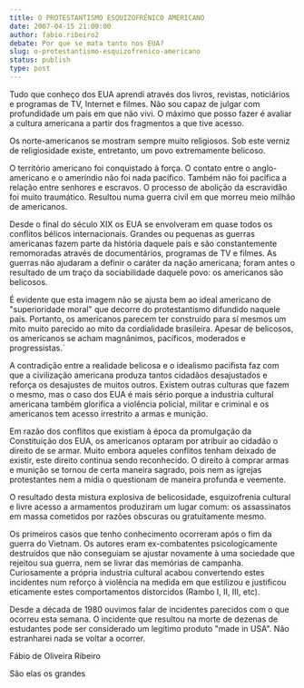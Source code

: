 ```yaml
---
title: O PROTESTANTISMO ESQUIZOFRÊNICO AMERICANO
date: 2007-04-15 21:00:00
author: fabio.ribeiro2
debate: Por que se mata tanto nos EUA?
slug: o-protestantismo-esquizofrenico-americano
status: publish 
type: post
---
```


Tudo que conheço dos EUA aprendi através dos livros, revistas, noticiários e programas de TV, Internet e filmes. Não sou capaz de julgar com profundidade um país em que não vivi. O máximo que posso fazer é avaliar a cultura americana a partir dos fragmentos a que tive acesso.  

Os norte-americanos se mostram sempre muito religiosos. Sob este verniz de religiosidade existe, entretanto, um povo extremamente belicoso.  

O território americano foi conquistado à força. O contato entre o anglo-americano e o ameríndio não foi nada pacífico. Também não foi pacífica a relação entre senhores e escravos. O processo de abolição da escravidão foi muito traumático. Resultou numa guerra civil em que morreu meio milhão de americanos.  

Desde o final do século XIX os EUA se envolveram em quase todos os conflitos bélicos internacionais. Grandes ou pequenas as guerras americanas fazem parte da história daquele país e são constantemente remomoradas através de documentários, programas de TV e filmes. As guerras não ajudaram a definir o caráter da nação americana; foram antes o resultado de um traço da sociabilidade daquele povo: os americanos são belicosos.   

É evidente que esta imagem não se ajusta bem ao ideal americano de "superioridade moral" que decorre do protestantismo difundido naquele país. Portanto, os americanos parecem ter construído para sí mesmos um mito muito parecido ao mito da cordialidade brasileira. Apesar de belicosos, os americanos se acham magnânimos, pacíficos, moderados e progressistas.´  

A contradição entre a realidade belicosa e o idealismo pacifista faz com que a civilização americana produza tantos cidadãos desajustados e reforça os desajustes de muitos outros. Existem outras culturas que fazem o mesmo, mas o caso dos EUA é mais sério porque a industria cultural americana também glorifica a violência policial, militar e criminal e os americanos tem acesso irrestrito a armas e munição.  

Em razão dos conflitos que existiam à época da promulgação da Constituição dos EUA, os americanos optaram por atribuir ao cidadão o direito de se armar. Muito embora aqueles conflitos tenham deixado de existir, este direito continua sendo reconhecido. O direito à comprar armas e munição se tornou de certa maneira sagrado, pois nem as igrejas protestantes nem a mídia o questionam de maneira profunda e veemente.  

O resultado desta mistura explosiva de belicosidade, esquizofrenia cultural e livre acesso a armamentos produziram um lugar comum: os assassinatos em massa cometidos por razões obscuras ou gratuitamente mesmo.  

Os primeiros casos que tenho conhecimento ocorreram após o fim da guerra do Vietnam. Os autores eram ex-combatentes psicologicamente destruídos que não conseguiam se ajustar novamente à uma sociedade que rejeitou sua guerra, nem se livrar das memórias de campanha. Curiosamente a própria industria cultural acabou convertendo estes incidentes num reforço à violência na medida em que estilizou e justificou eticamente estes comportamentos distorcidos (Rambo I, II, III, etc).  

Desde a década de 1980 ouvimos falar de incidentes parecidos com o que ocorreu esta semana. O incidente que resultou na morte de dezenas de estudantes pode ser considerado um legítimo produto "made in USA". Não estranharei nada se voltar a ocorrer.  

  

  

  

Fábio de Oliveira Ribeiro   

  

  

 São elas os grandes
